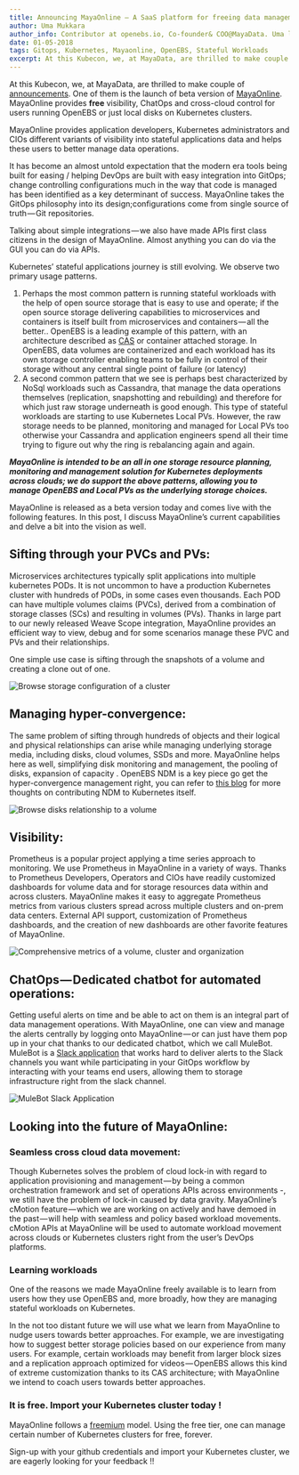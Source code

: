 ```yaml
---
title: Announcing MayaOnline — A SaaS platform for freeing data management from its traditional…
author: Uma Mukkara
author_info: Contributor at openebs.io, Co-founder& COO@MayaData. Uma led product development in the early days of MayaData (CloudByte).
date: 01-05-2018
tags: Gitops, Kubernetes, Mayaonline, OpenEBS, Stateful Workloads
excerpt: At this Kubecon, we, at MayaData, are thrilled to make couple of announcements. One of them is the launch of beta version of MayaOnline.
---
```


At this Kubecon, we, at MayaData, are thrilled to make couple of [announcements](https://www.prnewswire.com/news-releases/mayadata-releases-litmus---open-source-chaos-engineering-for-kubernetes--free-tier-of-mayaonline-681458381.html). One of them is the launch of beta version of [MayaOnline](https://mayaonline.io). MayaOnline provides **free** visibility, ChatOps and cross-cloud control for users running OpenEBS or just local disks on Kubernetes clusters.

MayaOnline provides application developers, Kubernetes administrators and CIOs different variants of visibility into stateful applications data and helps these users to better manage data operations.

It has become an almost untold expectation that the modern era tools being built for easing / helping DevOps are built with easy integration into GitOps; change controlling configurations much in the way that code is managed has been identified as a key determinant of success. MayaOnline takes the GitOps philosophy into its design;configurations come from single source of truth — Git repositories.

Talking about simple integrations — we also have made APIs first class citizens in the design of MayaOnline. Almost anything you can do via the GUI you can do via APIs.

Kubernetes’ stateful applications journey is still evolving. We observe two primary usage patterns.

1. Perhaps the most common pattern is running stateful workloads with the help of open source storage that is easy to use and operate; if the open source storage delivering capabilities to microservices and containers is itself built from microservices and containers — all the better.. OpenEBS is a leading example of this pattern, with an architecture described as [CAS](https://www.cncf.io/blog/2018/04/19/container-attached-storage-a-primer/) or container attached storage. In OpenEBS, data volumes are containerized and each workload has its own storage controller enabling teams to be fully in control of their storage without any central single point of failure (or latency)
2. A second common pattern that we see is perhaps best characterized by NoSql workloads such as Cassandra, that manage the data operations themselves (replication, snapshotting and rebuilding) and therefore for which just raw storage underneath is good enough. This type of stateful workloads are starting to use Kubernetes Local PVs. However, the raw storage needs to be planned, monitoring and managed for Local PVs too otherwise your Cassandra and application engineers spend all their time trying to figure out why the ring is rebalancing again and again.

**_MayaOnline is intended to be an all in one storage resource planning, monitoring and management solution for Kubernetes deployments across clouds; we do support the above patterns, allowing you to manage OpenEBS and Local PVs as the underlying storage choices._**

MayaOnline is released as a beta version today and comes live with the following features. In this post, I discuss MayaOnline’s current capabilities and delve a bit into the vision as well.

## Sifting through your PVCs and PVs:

Microservices architectures typically split applications into multiple kubernetes PODs. It is not uncommon to have a production Kubernetes cluster with hundreds of PODs, in some cases even thousands. Each POD can have multiple volumes claims (PVCs), derived from a combination of storage classes (SCs) and resulting in volumes (PVs). Thanks in large part to our newly released Weave Scope integration, MayaOnline provides an efficient way to view, debug and for some scenarios manage these PVC and PVs and their relationships.

One simple use case is sifting through the snapshots of a volume and creating a clone out of one.

![Browse storage configuration of a cluster](https://cdn-images-1.medium.com/max/800/1*uEEzklDvtzepvdjGUIQdJQ.gif)

## Managing hyper-convergence:

The same problem of sifting through hundreds of objects and their logical and physical relationships can arise while managing underlying storage media, including disks, cloud volumes, SSDs and more. MayaOnline helps here as well, simplifying disk monitoring and management, the pooling of disks, expansion of capacity . OpenEBS NDM is a key piece go get the hyper-convergence management right, you can refer to [this blog](https://blog.openebs.io/achieving-native-hyper-convergence-in-kubernetes-cb93e0bcf5d3) for more thoughts on contributing NDM to Kubernetes itself.

![Browse disks relationship to a volume](https://cdn-images-1.medium.com/max/800/1*7w2jYA2KghNxT7c96snCxw.gif)

## Visibility:

Prometheus is a popular project applying a time series approach to monitoring. We use Prometheus in MayaOnline in a variety of ways. Thanks to Prometheus Developers, Operators and CIOs have readily customized dashboards for volume data and for storage resources data within and across clusters. MayaOnline makes it easy to aggregate Prometheus metrics from various clusters spread across multiple clusters and on-prem data centers. External API support, customization of Prometheus dashboards, and the creation of new dashboards are other favorite features of MayaOnline.

![Comprehensive metrics of a volume, cluster and organization](https://cdn-images-1.medium.com/max/800/1*ZeFadSNW8zEQ9DWaotiOhA.gif)

## ChatOps — Dedicated chatbot for automated operations:

Getting useful alerts on time and be able to act on them is an integral part of data management operations. With MayaOnline, one can view and manage the alerts centrally by logging onto MayaOnline — or can just have them pop up in your chat thanks to our dedicated chatbot, which we call MuleBot. MuleBot is a [Slack application](http://slack.com/apps/A7XH78AAH-mulebot) that works hard to deliver alerts to the Slack channels you want while participating in your GitOps workflow by interacting with your teams end users, allowing them to storage infrastructure right from the slack channel.

![MuleBot Slack Application](https://cdn-images-1.medium.com/max/800/0*U47i8j0o34sBq3AW.)

## Looking into the future of MayaOnline:

### Seamless cross cloud data movement:

Though Kubernetes solves the problem of cloud lock-in with regard to application provisioning and management — by being a common orchestration framework and set of operations APIs across environments -, we still have the problem of lock-in caused by data gravity. MayaOnline’s cMotion feature — which we are working on actively and have demoed in the past — will help with seamless and policy based workload movements. cMotion APIs at MayaOnline will be used to automate workload movement across clouds or Kubernetes clusters right from the user’s DevOps platforms.

### Learning workloads

One of the reasons we made MayaOnline freely available is to learn from users how they use OpenEBS and, more broadly, how they are managing stateful workloads on Kubernetes.

In the not too distant future we will use what we learn from MayaOnline to nudge users towards better approaches. For example, we are investigating how to suggest better storage policies based on our experience from many users. For example, certain workloads may benefit from larger block sizes and a replication approach optimized for videos — OpenEBS allows this kind of extreme customization thanks to its CAS architecture; with MayaOnline we intend to coach users towards better approaches.

### It is free. Import your Kubernetes cluster today !

MayaOnline follows a [freemium](https://en.wikipedia.org/wiki/Freemium) model. Using the free tier, one can manage certain number of Kubernetes clusters for free, forever.

Sign-up with your github credentials and import your Kubernetes cluster, we are eagerly looking for your feedback !!
